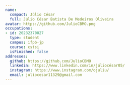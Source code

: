 ```yaml
---
name:
  compact: Júlio César
  full: Júlio César Batista De Medeiros Oliveira
avatar: https://github.com/JulioCBMO.png
occupations:
- id: 20232370027
  type: student
  campus: ifpb-jp
  course: cstsi
  isFinished: false
addresses:
  github: https://github.com/JulioCBMO
  linkedin: https://www.linkedin.com/in/júliocésar05/
  instagram: https://www.instagram.com/ojuliu/
  email: juliocesar11329@gmail.com
---
```

